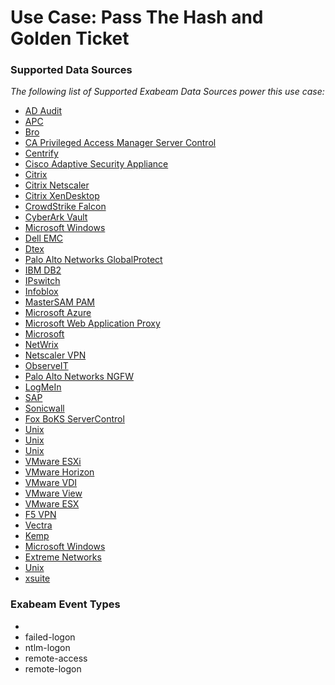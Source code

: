 Use Case: Pass The Hash and Golden Ticket
=========================================

### Supported Data Sources

_The following list of Supported Exabeam Data Sources power this use case:_

* [AD Audit](../DataSources/datasource_ad_audit_ad_audit.md)
* [APC](../DataSources/datasource_apc_apc.md)
* [Bro](../DataSources/datasource_bro_bro.md)
* [CA Privileged Access Manager Server Control](../DataSources/datasource_ca_privileged_access_manager_server_control_ca_privileged_access_manager_server_control.md)
* [Centrify](../DataSources/datasource_centrify_centrify.md)
* [Cisco Adaptive Security Appliance](../DataSources/datasource_cisco_adaptive_security_appliance_cisco_adaptive_security_appliance.md)
* [Citrix](../DataSources/datasource_citrix_endpoint_management_citrix.md)
* [Citrix Netscaler](../DataSources/datasource_citrix_netscaler_citrix_netscaler.md)
* [Citrix XenDesktop](../DataSources/datasource_citrix_xendesktop_citrix_xendesktop.md)
* [CrowdStrike Falcon](../DataSources/datasource_crowdstrike_falcon_crowdstrike_falcon.md)
* [CyberArk Vault](../DataSources/datasource_cyberark_vault_cyberark_vault.md)
* [Microsoft Windows](../DataSources/datasource_dc_microsoft_windows.md)
* [Dell EMC](../DataSources/datasource_dell_emc_dell_emc.md)
* [Dtex](../DataSources/datasource_dtex_dtex.md)
* [Palo Alto Networks GlobalProtect](../DataSources/datasource_globalprotect_portal_palo_alto_networks_globalprotect.md)
* [IBM DB2](../DataSources/datasource_ibm_db2_ibm_db2.md)
* [IPswitch](../DataSources/datasource_ipswitch_moveit_dmz_ipswitch.md)
* [Infoblox](../DataSources/datasource_infoblox_infoblox.md)
* [MasterSAM PAM](../DataSources/datasource_mastersam_pam_mastersam_pam.md)
* [Microsoft Azure](../DataSources/datasource_microsoft_azure_microsoft_azure.md)
* [Microsoft Web Application Proxy](../DataSources/datasource_microsoft_web_application_proxy_microsoft_web_application_proxy.md)
* [Microsoft](../DataSources/datasource_microsoft_windows_microsoft.md)
* [NetWrix](../DataSources/datasource_netwrix_netwrix.md)
* [Netscaler VPN](../DataSources/datasource_netscaler_vpn_netscaler_vpn.md)
* [ObserveIT](../DataSources/datasource_observeit_observeit.md)
* [Palo Alto Networks NGFW](../DataSources/datasource_palo_alto_networks_ngfw_palo_alto_networks_ngfw.md)
* [LogMeIn](../DataSources/datasource_remotelyanywhere_logmein.md)
* [SAP](../DataSources/datasource_sap_sap.md)
* [Sonicwall](../DataSources/datasource_sonicwall_sonicwall.md)
* [Fox BoKS ServerControl](../DataSources/datasource_unix_fox_boks_servercontrol.md)
* [Unix](../DataSources/datasource_unix_unix.md)
* [Unix](../DataSources/datasource_unix_auditd_unix.md)
* [Unix](../DataSources/datasource_unix_unix.md)
* [VMware ESXi](../DataSources/datasource_vmware_esxi_vmware_esxi.md)
* [VMware Horizon](../DataSources/datasource_vmware_horizon_vmware_horizon.md)
* [VMware VDI](../DataSources/datasource_vmware_vdi_vmware_vdi.md)
* [VMware View](../DataSources/datasource_vmware_view_vmware_view.md)
* [VMware ESX](../DataSources/datasource_vmware_vmware_esx.md)
* [F5 VPN](../DataSources/datasource_vpn_f5_vpn.md)
* [Vectra](../DataSources/datasource_vectra_vectra.md)
* [Kemp](../DataSources/datasource_virtual_load_master_kemp.md)
* [Microsoft Windows](../DataSources/datasource_windows_microsoft_windows.md)
* [Extreme Networks](../DataSources/datasource_zebra_wireless_lan_management_extreme_networks.md)
* [Unix](../DataSources/datasource_krb5kdc_unix.md)
* [xsuite](../DataSources/datasource_xsuite_xsuite.md)


### Exabeam Event Types

- 
- failed-logon
- ntlm-logon
- remote-access
- remote-logon
